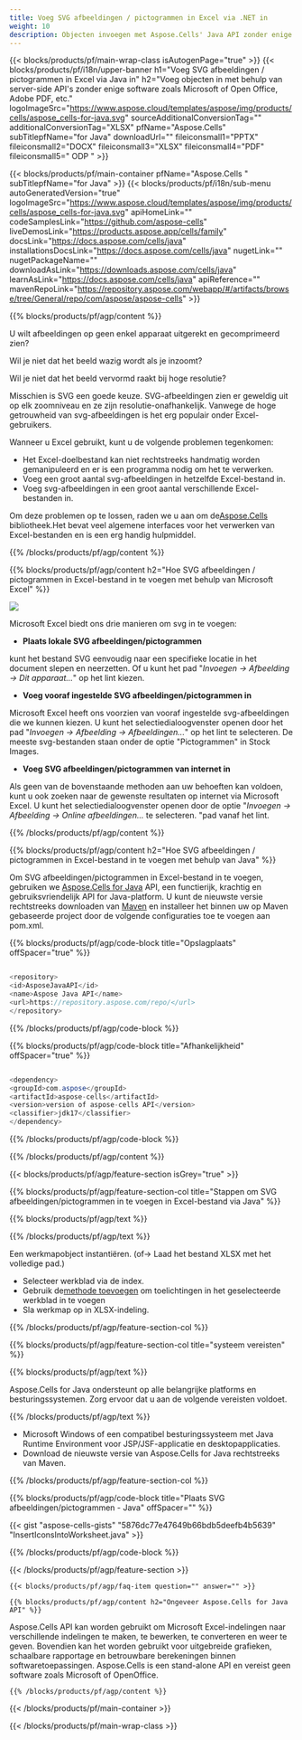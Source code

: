 ```yaml
---
title: Voeg SVG afbeeldingen / pictogrammen in Excel via .NET in
weight: 10
description: Objecten invoegen met Aspose.Cells' Java API zonder enige software zoals Microsoft of Open Office, Adobe PDF, enz.
---
```

{{< blocks/products/pf/main-wrap-class isAutogenPage="true" >}}
{{< blocks/products/pf/i18n/upper-banner h1="Voeg SVG afbeeldingen / pictogrammen in Excel via Java in" h2="Voeg objecten in met behulp van server-side API\'s zonder enige software zoals Microsoft of Open Office, Adobe PDF, etc." logoImageSrc="https://www.aspose.cloud/templates/aspose/img/products/cells/aspose_cells-for-java.svg" sourceAdditionalConversionTag="" additionalConversionTag="XLSX" pfName="Aspose.Cells" subTitlepfName="for Java" downloadUrl="" fileiconsmall1="PPTX" fileiconsmall2="DOCX" fileiconsmall3="XLSX" fileiconsmall4="PDF" fileiconsmall5=" ODP " >}}

{{< blocks/products/pf/main-container pfName="Aspose.Cells " subTitlepfName="for Java" >}}
{{< blocks/products/pf/i18n/sub-menu autoGeneratedVersion="true" logoImageSrc="https://www.aspose.cloud/templates/aspose/img/products/cells/aspose_cells-for-java.svg" apiHomeLink="" codeSamplesLink="https://github.com/aspose-cells" liveDemosLink="https://products.aspose.app/cells/family" docsLink="https://docs.aspose.com/cells/java" installationsDocsLink="https://docs.aspose.com/cells/java" nugetLink="" nugetPackageName="" downloadAsLink="https://downloads.aspose.com/cells/java" learnAsLink="https://docs.aspose.com/cells/java" apiReference="" mavenRepoLink="https://repository.aspose.com/webapp/#/artifacts/browse/tree/General/repo/com/aspose/aspose-cells" >}}

{{% blocks/products/pf/agp/content %}}

U wilt afbeeldingen op geen enkel apparaat uitgerekt en gecomprimeerd zien?

Wil je niet dat het beeld wazig wordt als je inzoomt?

Wil je niet dat het beeld vervormd raakt bij hoge resolutie?

Misschien is SVG een goede keuze. SVG-afbeeldingen zien er geweldig uit op elk zoomniveau en ze zijn resolutie-onafhankelijk. Vanwege de hoge getrouwheid van svg-afbeeldingen is het erg populair onder Excel-gebruikers.

Wanneer u Excel gebruikt, kunt u de volgende problemen tegenkomen:

+ Het Excel-doelbestand kan niet rechtstreeks handmatig worden gemanipuleerd en er is een programma nodig om het te verwerken.
+ Voeg een groot aantal svg-afbeeldingen in hetzelfde Excel-bestand in.
+ Voeg svg-afbeeldingen in een groot aantal verschillende Excel-bestanden in.

 Om deze problemen op te lossen, raden we u aan om de[Aspose.Cells](https://products.aspose.com/cells/) bibliotheek.Het bevat veel algemene interfaces voor het verwerken van Excel-bestanden en is een erg handig hulpmiddel.

{{% /blocks/products/pf/agp/content %}}

{{% blocks/products/pf/agp/content h2="Hoe SVG afbeeldingen / pictogrammen in Excel-bestand in te voegen met behulp van Microsoft Excel" %}}

![](/cells/nl/net/icons/insert-icons-to-excel/sample.png)

Microsoft Excel biedt ons drie manieren om svg in te voegen:

+  **Plaats lokale SVG afbeeldingen/pictogrammen**

kunt het bestand SVG eenvoudig naar een specifieke locatie in het document slepen en neerzetten. Of u kunt het pad "*Invoegen -> Afbeelding -> Dit apparaat...*" op het lint kiezen.

+  **Voeg vooraf ingestelde SVG afbeeldingen/pictogrammen in**

Microsoft Excel heeft ons voorzien van vooraf ingestelde svg-afbeeldingen die we kunnen kiezen. U kunt het selectiedialoogvenster openen door het pad "*Invoegen -> Afbeelding -> Afbeeldingen...*" op het lint te selecteren. De meeste svg-bestanden staan onder de optie "Pictogrammen" in Stock Images.

+  **Voeg SVG afbeeldingen/pictogrammen van internet in**

Als geen van de bovenstaande methoden aan uw behoeften kan voldoen, kunt u ook zoeken naar de gewenste resultaten op internet via Microsoft Excel. U kunt het selectiedialoogvenster openen door de optie "*Invoegen -> Afbeelding -> Online afbeeldingen...* te selecteren. "pad vanaf het lint.

{{% /blocks/products/pf/agp/content %}}

{{% blocks/products/pf/agp/content h2="Hoe SVG afbeeldingen / pictogrammen in Excel-bestand in te voegen met behulp van Java" %}}

 Om SVG afbeeldingen/pictogrammen in Excel-bestand in te voegen, gebruiken we
 [Aspose.Cells for Java](https://products.aspose.com/cells/java) 
API, een functierijk, krachtig en gebruiksvriendelijk API for Java-platform. U kunt de nieuwste versie rechtstreeks downloaden van
 [Maven](https://repository.aspose.com/webapp/#/artifacts/browse/tree/General/repo/com/aspose/aspose-cells) 
 en installeer het binnen uw op Maven gebaseerde project door de volgende configuraties toe te voegen aan pom.xml.

{{% blocks/products/pf/agp/code-block title="Opslagplaats" offSpacer="true" %}}

```cs

<repository>
<id>AsposeJavaAPI</id>
<name>Aspose Java API</name>
<url>https://repository.aspose.com/repo/</url>
</repository>

```

{{% /blocks/products/pf/agp/code-block %}}

{{% blocks/products/pf/agp/code-block title="Afhankelijkheid" offSpacer="true" %}}

```cs

<dependency>
<groupId>com.aspose</groupId>
<artifactId>aspose-cells</artifactId>
<version>version of aspose-cells API</version>
<classifier>jdk17</classifier>
</dependency>

```

{{% /blocks/products/pf/agp/code-block %}}

{{% /blocks/products/pf/agp/content %}}

{{< blocks/products/pf/agp/feature-section isGrey="true" >}}

{{% blocks/products/pf/agp/feature-section-col title="Stappen om SVG afbeeldingen/pictogrammen in te voegen in Excel-bestand via Java" %}}

{{% blocks/products/pf/agp/text %}}

{{% /blocks/products/pf/agp/text %}}

Een werkmapobject instantiëren. (of-> Laad het bestand XLSX met het volledige pad.)
+ Selecteer werkblad via de index.
 + Gebruik de[methode toevoegen](https://reference.aspose.com/cells/java/com.aspose.cells/shapecollection/#addIcons-int-int-int-int-int-int-byte---byte---) om toelichtingen in het geselecteerde werkblad in te voegen
+ Sla werkmap op in XLSX-indeling.

{{% /blocks/products/pf/agp/feature-section-col %}}

{{% blocks/products/pf/agp/feature-section-col title="systeem vereisten" %}}

{{% blocks/products/pf/agp/text %}}

 Aspose.Cells for Java ondersteunt op alle belangrijke platforms en besturingssystemen. Zorg ervoor dat u aan de volgende vereisten voldoet.

{{% /blocks/products/pf/agp/text %}}

- Microsoft Windows of een compatibel besturingssysteem met Java Runtime Environment voor JSP/JSF-applicatie en desktopapplicaties.
- Download de nieuwste versie van Aspose.Cells for Java rechtstreeks van Maven.

{{% /blocks/products/pf/agp/feature-section-col %}}

{{% blocks/products/pf/agp/code-block title="Plaats SVG afbeeldingen/pictogrammen - Java" offSpacer="" %}}

{{< gist "aspose-cells-gists" "5876dc77e47649b66bdb5deefb4b5639" "InsertIconsIntoWorksheet.java" >}}

{{% /blocks/products/pf/agp/code-block %}}


{{< /blocks/products/pf/agp/feature-section >}}

    {{< blocks/products/pf/agp/faq-item question="" answer="" >}}
 

<!-- aboutfile Starts -->

    {{% blocks/products/pf/agp/content h2="Ongeveer Aspose.Cells for Java API" %}}

 Aspose.Cells API kan worden gebruikt om Microsoft Excel-indelingen naar verschillende indelingen te maken, te bewerken, te converteren en weer te geven. Bovendien kan het worden gebruikt voor uitgebreide grafieken, schaalbare rapportage en betrouwbare berekeningen binnen softwaretoepassingen. Aspose.Cells is een stand-alone API en vereist geen software zoals Microsoft of OpenOffice.


    {{% /blocks/products/pf/agp/content %}}

    


{{< /blocks/products/pf/main-container >}}
    
{{< /blocks/products/pf/main-wrap-class >}}
